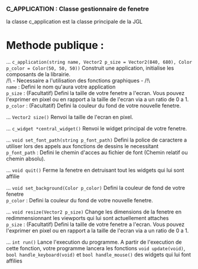 ### C_APPLICATION : Classe gestionnaire de fenetre

la classe c_application est la classe principale de la JGL

# Methode publique :

... `c_application(string name, Vector2 p_size = Vector2(840, 680), Color p_color = Color(50, 50, 50))`
Construit une application, initialise les composants de la librairie.  
/!\ - Necessaire a l'utilisation des fonctions graphiques - /!\  
`name` : Defini le nom qu'aura votre application  
`p_size` : (Facultatif) Defini la taille de votre fenetre a l'ecran. Vous pouvez l'exprimer en pixel ou en rapport a la taille de l'ecran via a un ratio de 0 a 1.  
`p_color` : (Facultatif) Defini la couleur du fond de votre nouvelle fenetre.  


... `Vector2 size()`
Renvoi la taille de l'ecran en pixel.  


... `c_widget *central_widget()`
Renvoi le widget principal de votre fenetre.  


... `void set_font_path(string p_font_path)`
Defini la police de caractere a utiliser lors des appels aux fonctions de dessins le necessitant  
`p_font_path` : Defini le chemin d'acces au fichier de font (Chemin relatif ou chemin absolu).  


... `void quit()`
Ferme la fenetre en detruisant tout les widgets qui lui sont affilie  


... `void set_background(Color p_color)`
Defini la couleur de fond de votre fenetre  
`p_color` : Defini la couleur du fond de votre nouvelle fenetre.  


... `void resize(Vector2 p_size)`
Change les dimensions de la fenetre en redimmensionnant les viewports qui lui sont actuellement attaches  
`p_size` : (Facultatif) Defini la taille de votre fenetre a l'ecran. Vous pouvez l'exprimer en pixel ou en rapport a la taille de l'ecran via a un ratio de 0 a 1.  


... `int run()`
Lance l'execution du programme. A partir de l'execution de cette fonction, votre programme lancera les fonctions `void update(void)`, `bool handle_keyboard(void)` et `bool handle_mouse()` des widgets qui lui font affilies  

